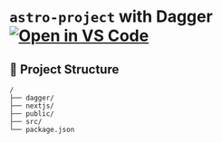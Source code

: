 # `astro-project` with Dagger [![Open in VS Code](https://img.shields.io/badge/open%20in-VS%20Code-blue?logo=visual-studio-code)](vscode://vscode.git/clone?url=https://github.com/fprotazio/astro-project)

## 🚀 Project Structure

```text
/
├── dagger/
├── nextjs/
├── public/
├── src/
└── package.json
```
